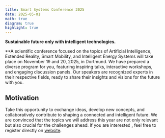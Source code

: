 ```yaml
---
title: Smart Systems Conference 2025
date: 2025-05-01
math: true
diagram: true
highlight: true
---
```


**Sustainable future only with intelligent technologies.**

**A scientific conference focused on the topics of Artificial Intelligence, Extended Reality, Smart Mobility, and Intelligent Energy Systems will take place on November 19 and 20, 2025, in Dortmund. We have prepared a diverse program for you, featuring inspiring talks, interactive workshops, and engaging discussion panels. Our speakers are recognized experts in their respective fields, ready to share their insights and visions for the future with you. 

## Motivation

Take this opportunity to exchange ideas, develop new concepts, and collaboratively contribute to shaping a connected and intelligent future. We are convinced that the topics we will address this year are not only relevant but also crucial for the challenges ahead. If you are interested , feel free to register directly on [website](https://smart-systems-conference.de/).


